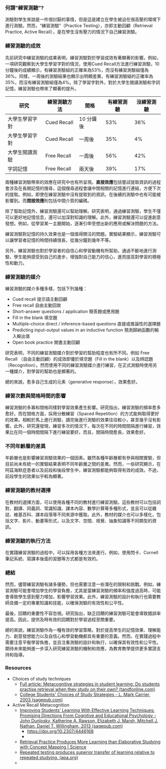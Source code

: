 ### 何謂”練習測驗”?

測驗對學生來說是一件很討厭的事情，但是這是建立在學生被迫在很高壓的環境下進行測驗。然而，“練習測驗”（Practice Testing），亦即主動回顧（Retrieval Practice, Active Recall），是在學生沒有壓力的情況下自己練習測驗。

### 練習測驗的成效

先前研究中練習測驗的成果表明，練習測驗對於學習成效有著顯著的影響。例如，一項研究觀察到大學生學習字對的情況，使用Cued Recall方法進行練習測驗，10分鐘後的成績顯示，有練習測驗組的正確率為53%，而沒有練習測驗組僅為36%。同樣，一周後的測驗結果也顯示出明顯差異，有練習測驗組的正確率為35%，而沒有練習測驗組僅為4%。除了學習字對外，對於大學生閱讀測驗和字詞記憶，練習測驗也帶來了顯著的提升。

|研究|練習測驗方法|間格|有練習測驗|沒練習測驗|
|---|---|---|---|---|
|大學生學習字對|Cued Recall|10 分鐘後|53%|36%|
|大學生學習字對|Cued Recall|一周後|35%|4%|
|大學生閱讀測驗|Free Recall|一周後|56%|42%|
|字詞記憶|Free Recall|兩天後|39%|17%|

兩種練習測驗帶來的效應在研究中也有所呈現。**直接效應**包括嘗試提取資訊的過程會涉及在長期記憶的搜尋，這個搜尋過程會讓中間相關的記憶進行連結，方便下次的提取。例如，即使在練習測驗中沒有提取到的資訊，在後續的測驗中也有可能被影響到。而**間接效應**則包括中間介質的編碼。

除了幫助記憶外，練習測驗還可以幫助理解。研究表明，通過練習測驗，學生不僅可以更好地記憶信息，還可以加深對知識的理解。此外，練習測驗還可以促進創意發想。例如，從學習某一主題開始，逐漸引申至想出新的應用或解決問題的方法。

練習測驗對記憶的持久效果也是一個值得關注的問題。實驗結果顯示，練習測驗可以讓學習者記憶的時間持續很長，從幾分鐘到幾年不等。

另外，練習測驗也對於學習者的自信心和學習動機有所幫助。通過不斷地進行測驗，學生能夠感受到自己的進步，增強對自己能力的信心，進而提高對學習的積極性和動力。

### 練習測驗的媒介

練習測驗的媒介多種多樣，包括下列幾種：

- Cued recall 提示語主動回顧
- Free recall 自由主動回故
- Short-answer questions / application 簡答題或應用題
- Fill in the blank 填空題
- Multiple-choice direct / inference-based questions 直接或推論性的選擇題
- Predicting input-output values in an inductive function 預測歸納函數的輸入輸出值
- Open book practice 開書主動回顧

研究表明，不同的練習測驗媒介對於學習的幫助程度也有所不同。例如 Free Recall （自由主動回顧）的成效即優於填空題（Fill in the blank）以及辨認題（Recognition）。然而使用不同的練習測驗媒介進行練習，在正式測驗時使用另一種媒介，對學習的幫助也是顯著的。

總的來說，愈多自己生成的元素（generative response），效果愈好。

### 練習次數與間格時間的影響

練習測驗的多寡和間格同樣對學習效果產生影響。研究指出，練習測驗的頻率愈多愈好。而在間格方面，採用分散練習（Spaced Repetition）的方式能夠取得更好的效果。相較於馬上進行測驗，讀完後進行測驗的效果往往較小，甚至幾乎沒有影響。此外，研究還發現，練習多次的情況下，每次在不同的時間間隔進行練習，效果比在同一個時間間隔下進行練習要好。而且，間隔時間愈長，效果愈好。

### 不同年齡層的差異

年齡層也是影響練習測驗效果的一個因素。雖然各種年齡層都有參與相關實驗，但目前尚未有統一的實驗結果表明不同年齡層之間的差異。然而，一些研究顯示，在阿茲海默症患者以及前段和後段學生中，練習測驗都能夠取得有效的成效。不過，前段學生的效果似乎較為顯著。

### 練習測驗的教材選擇

在教材的選擇方面，可以使用各種不同的教材進行練習測驗。這些教材可以包括詞對、翻譯、同義詞、常識知識、課本內容、數學計算等多種形式，並且可以從雜誌、維基百科、課本段落等不同來源中獲取。此外，教材的媒介也可以多樣化，包括文字、影片、動畫等形式，以及文字、空間、視覺、抽象知識等不同類型的資訊。

### 練習測驗的執行方法

在實踐練習測驗的過程中，可以採用各種方法來進行。例如，使用閃卡、Cornell筆記系統、寫課本後面的習題等方式都是有效的。

### 總結

然而，儘管練習測驗有諸多優勢，但也需要注意一些潛在的限制和挑戰。例如，練習測驗可能會增加學生的學習負擔，尤其是當練習測驗的頻率和強度過高時，可能會導致學生感到壓力增加，影響學習效果。此外，練習測驗的設計和執行也需要教師具備一定的專業知識和技能，以確保測驗的有效性和公平性。

最後，回饋的重要性不容忽視。研究指出，缺乏回饋的練習測驗可能會導致錯誤率提高。因此，提供及時有效的回饋對於學習過程至關重要。

總的來說，練習測驗作為一種有效的學習策略，對於提高學生的記憶效果、理解能力、創意發想能力以及自信心和學習動機都具有重要的意義。然而，在實踐過程中需要注意平衡學習負擔，並且注重測驗的設計和執行，以確保其有效性和公平性。期待未來能夠進一步深入研究練習測驗的機制和效應，為教育教學提供更多實證支持和指導。
### Resources
- Choices of study techniques
	- [Full article: Metacognitive strategies in student learning: Do students practise retrieval when they study on their own? (tandfonline.com)](https://www.tandfonline.com/doi/full/10.1080/09658210802647009)
	- [College Students' Choices of Study Strategies - L. Mark Carrier, 2003 (sagepub.com)](https://journals.sagepub.com/doi/abs/10.2466/pms.2003.96.1.54)
- Active Recall Metacognition
	- [Improving Students’ Learning With Effective Learning Techniques: Promising Directions From Cognitive and Educational Psychology - John Dunlosky, Katherine A. Rawson, Elizabeth J. Marsh, Mitchell J. Nathan, Daniel T. Willingham, 2013 (sagepub.com)](https://journals.sagepub.com/doi/full/10.1177/1529100612453266)
		- https://doi.org/10.2307/4446168
		- 
	- [Retrieval Practice Produces More Learning than Elaborative Studying with Concept Mapping | Science](https://www.science.org/doi/full/10.1126/science.1199327)
	- [Repeated testing produces superior transfer of learning relative to repeated studying. (apa.org)](https://psycnet.apa.org/doiLanding?doi=10.1037%2Fa0019902)
	- 